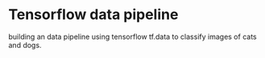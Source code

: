 # Tensorflow data pipeline
building an data pipeline using tensorflow tf.data to classify images of cats and dogs. 
